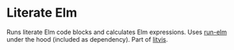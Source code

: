 # Literate Elm

Runs literate Elm code blocks and calculates Elm expressions.
Uses [run-elm](https://github.com/jfairbank/run-elm) under the hood (included as dependency).
Part of [litvis](https://github.com/gicentre/litvis).

